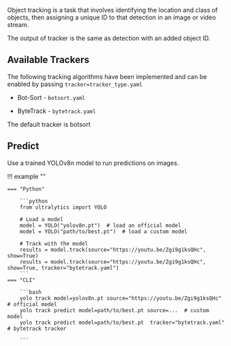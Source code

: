 Object tracking is a task that involves identifying the location and class of objects, then assigning a unique ID to that detection in an image or video stream.

The output of tracker is the same as detection with an added object ID.
## Available Trackers
The following tracking algorithms have been implemented and can be enabled by passing `tracker=tracker_type.yaml`

* Bot-Sort - `botsort.yaml`

* ByteTrack - `bytetrack.yaml`

The default tracker is botsort

## Predict

Use a trained YOLOv8n model to run predictions on images.

!!! example ""

    === "Python"
    
        ```python
        from ultralytics import YOLO
        
        # Load a model
        model = YOLO("yolov8n.pt")  # load an official model
        model = YOLO("path/to/best.pt")  # load a custom model
        
        # Track with the model
        results = model.track(source="https://youtu.be/Zgi9g1ksQHc", show=True) 
        results = model.track(source="https://youtu.be/Zgi9g1ksQHc", show=True, tracker="bytetrack.yaml") 
        ```
    === "CLI"
    
        ```bash
        yolo track model=yolov8n.pt source="https://youtu.be/Zgi9g1ksQHc"  # official model
        yolo track predict model=path/to/best.pt source=...  # custom model
        yolo track predict model=path/to/best.pt  tracker="bytetrack.yaml" # bytetrack tracker

        ```